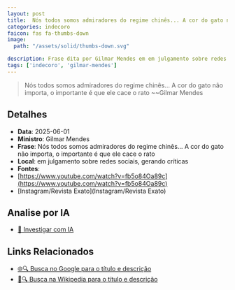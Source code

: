 ```yaml
---
layout: post
title:  Nós todos somos admiradores do regime chinês... A cor do gato não importa, o importante é que ele cace o rato
categories: indecoro
faicon: fas fa-thumbs-down
image:
  path: "/assets/solid/thumbs-down.svg"

description: Frase dita por Gilmar Mendes em em julgamento sobre redes sociais, gerando críticas
tags: ['indecoro', 'gilmar-mendes']
---
```


> Nós todos somos admiradores do regime chinês... A cor do gato não importa, o importante é que ele cace o rato
> ~~Gilmar Mendes

## Detalhes
- **Data**: 2025-06-01
- **Ministro**: Gilmar Mendes
- **Frase**: Nós todos somos admiradores do regime chinês... A cor do gato não importa, o importante é que ele cace o rato
- **Local**: em julgamento sobre redes sociais, gerando críticas
- **Fontes**:
- [https://www.youtube.com/watch?v=fb5o84Oa89c](https://www.youtube.com/watch?v=fb5o84Oa89c)
- [Instagram/Revista Exato](Instagram/Revista Exato)

## Analise por IA
- [🤖 Investigar com IA](https://www.perplexity.ai/search?q=%22Gilmar%20Mendes%22%2BN%C3%B3s%20todos%20somos%20admiradores%20do%20regime%20chin%C3%AAs...%20A%20cor%20do%20gato%20n%C3%A3o%20importa%2C%20o%20importante%20%C3%A9%20que%20ele%20cace%20o%20rato%2Bem%20julgamento%20sobre%20redes%20sociais%2C%20gerando%20cr%C3%ADticas)

## Links Relacionados
- [🌐🔍 Busca no Google para o título e descrição](https://www.google.com/search?q=%22Gilmar%20Mendes%22%2BN%C3%B3s%20todos%20somos%20admiradores%20do%20regime%20chin%C3%AAs...%20A%20cor%20do%20gato%20n%C3%A3o%20importa%2C%20o%20importante%20%C3%A9%20que%20ele%20cace%20o%20rato%2Bem%20julgamento%20sobre%20redes%20sociais%2C%20gerando%20cr%C3%ADticas)
- [📖🔍 Busca na Wikipedia para o título e descrição](https://pt.wikipedia.org/w/index.php?search=%22Gilmar%20Mendes%22%2BN%C3%B3s%20todos%20somos%20admiradores%20do%20regime%20chin%C3%AAs...%20A%20cor%20do%20gato%20n%C3%A3o%20importa%2C%20o%20importante%20%C3%A9%20que%20ele%20cace%20o%20rato%2Bem%20julgamento%20sobre%20redes%20sociais%2C%20gerando%20cr%C3%ADticas)

